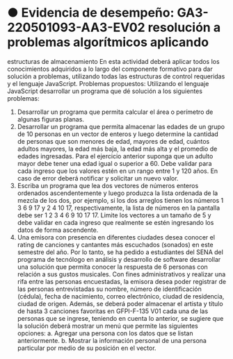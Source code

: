 # ● Evidencia de desempeño: GA3-220501093-AA3-EV02 resolución a problemas algorítmicos aplicando 
estructuras de almacenamiento 
En esta actividad deberá aplicar todos los conocimientos adquiridos a lo largo del componente formativo para dar 
solución a problemas, utilizando todas las estructuras de control requeridas y el lenguaje JavaScript. 
Problemas propuestos:
Utilizando el lenguaje JavaScript desarrollar un programa que dé solución a los siguientes problemas: 
1. Desarrollar un programa que permita calcular el área o perímetro de algunas figuras planas.
2.  Desarrollar un programa que permita almacenar las edades de un grupo de 10 personas en un vector de 
enteros y luego determine la cantidad de personas que son menores de edad, mayores de edad, cuántos 
adultos mayores, la edad más baja, la edad más alta y el promedio de edades ingresadas. Para el ejercicio 
anterior suponga que un adulto mayor debe tener una edad igual o superior a 60. Debe validar para cada 
ingreso que los valores estén en un rango entre 1 y 120 años. En caso de error deberá notificar y solicitar 
un nuevo valor. 
3. Escriba un programa que lea dos vectores de números enteros ordenados ascendentemente y luego 
produzca la lista ordenada de la mezcla de los dos, por ejemplo, si los dos arreglos tienen los números 1 
3 6 9 17 y 2 4 10 17, respectivamente, la lista de números en la pantalla debe ser 1 2 3 4 6 9 10 17 17. 
Limite los vectores a un tamaño de 5 y debe validar en cada ingreso que realmente se estén ingresando 
los datos de forma ascendente. 
4. Una emisora con presencia en diferentes ciudades desea conocer el rating de canciones y cantantes más 
escuchados (sonados) en este semestre del año. Por lo tanto, se ha pedido a estudiantes del SENA del 
programa de tecnólogo en análisis y desarrollo de software desarrollar una solución que permita conocer 
la respuesta de 6 personas con relación a sus gustos musicales. Con fines administrativos y realizar una 
rifa entre las personas encuestadas, la emisora desea poder registrar de las personas entrevistadas su 
nombre, número de identificación (cédula), fecha de nacimiento, correo electrónico, ciudad de residencia, 
ciudad de origen. Además, se deberá poder almacenar el artista y título de hasta 3 canciones favoritas en 
GFPI-F-135 V01
cada una de las personas que se ingrese, teniendo en cuenta lo anterior, se sugiere que la solución deberá 
mostrar un menú que permite las siguientes opciones: 
a. Agregar una persona con los datos que se listan anteriormente. 
b. Mostrar la información personal de una persona particular por medio de su posición en el vector. 
